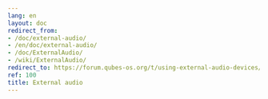 ```yaml
---
lang: en
layout: doc
redirect_from:
- /doc/external-audio/
- /en/doc/external-audio/
- /doc/ExternalAudio/
- /wiki/ExternalAudio/
redirect_to: https://forum.qubes-os.org/t/using-external-audio-devices/18984
ref: 100
title: External audio
---
```

